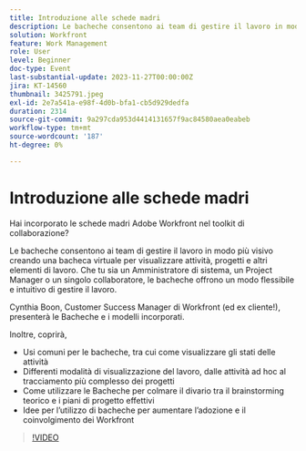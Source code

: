 ```yaml
---
title: Introduzione alle schede madri
description: Le bacheche consentono ai team di gestire il lavoro in modo più visivo creando una bacheca virtuale per visualizzare attività, progetti e altri elementi di lavoro. Che tu sia un Amministratore di sistema, un Project Manager o un singolo collaboratore, le bacheche offrono un modo flessibile e intuitivo di gestire il lavoro.
solution: Workfront
feature: Work Management
role: User
level: Beginner
doc-type: Event
last-substantial-update: 2023-11-27T00:00:00Z
jira: KT-14560
thumbnail: 3425791.jpeg
exl-id: 2e7a541a-e98f-4d0b-bfa1-cb5d929dedfa
duration: 2314
source-git-commit: 9a297cda953d4414131657f9ac84580aea0eabeb
workflow-type: tm+mt
source-wordcount: '187'
ht-degree: 0%

---
```


# Introduzione alle schede madri

Hai incorporato le schede madri Adobe Workfront nel toolkit di collaborazione?

Le bacheche consentono ai team di gestire il lavoro in modo più visivo creando una bacheca virtuale per visualizzare attività, progetti e altri elementi di lavoro. Che tu sia un Amministratore di sistema, un Project Manager o un singolo collaboratore, le bacheche offrono un modo flessibile e intuitivo di gestire il lavoro.

Cynthia Boon, Customer Success Manager di Workfront (ed ex cliente!), presenterà le Bacheche e i modelli incorporati.

Inoltre, coprirà,

* Usi comuni per le bacheche, tra cui come visualizzare gli stati delle attività
* Differenti modalità di visualizzazione del lavoro, dalle attività ad hoc al tracciamento più complesso dei progetti
* Come utilizzare le Bacheche per colmare il divario tra il brainstorming teorico e i piani di progetto effettivi
* Idee per l’utilizzo di bacheche per aumentare l’adozione e il coinvolgimento dei Workfront

>[!VIDEO](https://video.tv.adobe.com/v/3425791/?learn=on)
